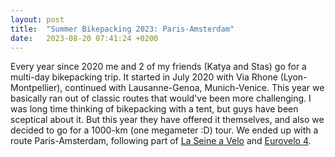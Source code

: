 ```yaml
---
layout: post
title:  "Summer Bikepacking 2023: Paris-Amsterdam"
date:   2023-08-20 07:41:24 +0200
---
```


Every year since 2020 me and 2 of my friends (Katya and Stas) go for a multi-day bikepacking trip. It started in July 2020 with Via Rhone (Lyon-Montpellier), continued with Lausanne-Genoa, Munich-Venice. This year we basically ran out of classic routes that would've been more challenging. I was long time thinking of bikepacking with a tent, but guys have been sceptical about it. But this year they have offered it themselves, and also we decided to go for a 1000-km (one megameter :D) tour. We ended up with a route Paris-Amsterdam, following part of [La Seine a Velo](https://www.laseineavelo.com/) and [Eurovelo 4](https://en.eurovelo.com/ev4).

